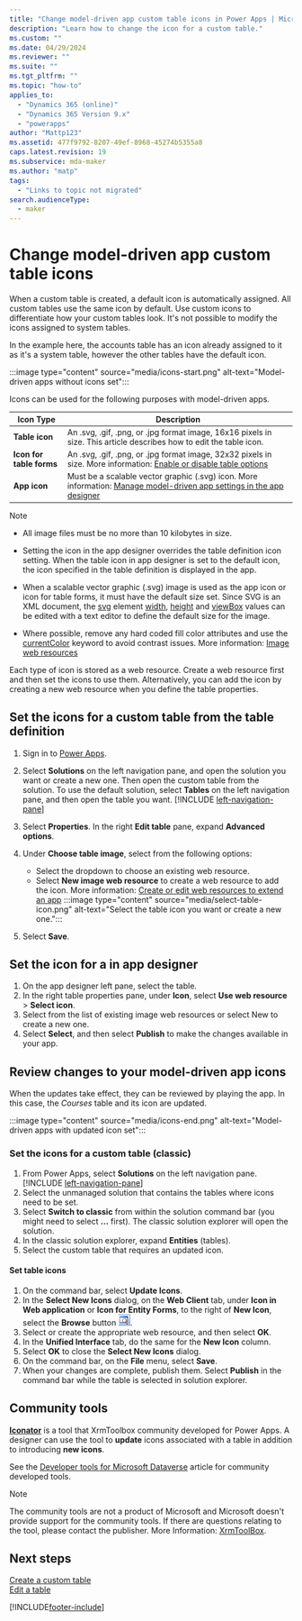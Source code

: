 ```yaml
---
title: "Change model-driven app custom table icons in Power Apps | MicrosoftDocs"
description: "Learn how to change the icon for a custom table."
ms.custom: ""
ms.date: 04/29/2024
ms.reviewer: ""
ms.suite: ""
ms.tgt_pltfrm: ""
ms.topic: "how-to"
applies_to: 
  - "Dynamics 365 (online)"
  - "Dynamics 365 Version 9.x"
  - "powerapps"
author: "Mattp123"
ms.assetid: 477f9792-8207-49ef-8968-45274b5355a8
caps.latest.revision: 19
ms.subservice: mda-maker
ms.author: "matp"
tags: 
  - "Links to topic not migrated"
search.audienceType: 
  - maker
---
```

# Change model-driven app custom table icons

When a custom table is created, a default icon is automatically assigned. All custom tables use the same icon by default. Use custom icons to differentiate how your custom tables look. It's not possible to modify the icons assigned to system tables.

In the example here, the accounts table has an icon already assigned to it as it's a system table, however the other tables have the default icon.

:::image type="content" source="media/icons-start.png" alt-text="Model-driven apps without icons set":::
  
Icons can be used for the following purposes with model-driven apps.

|Icon Type  |Description  |
|---------|---------|
|**Table icon**|An .svg, .gif, .png, or .jpg format image, 16x16 pixels in size. This article describes how to edit the table icon. |
|**Icon for table forms**|An .svg, .gif, .png, or .jpg format image, 32x32 pixels in size. More information: [Enable or disable table options](../data-platform/edit-entities.md#enable-or-disable-table-options) |
|**App icon**|Must be a scalable vector graphic (.svg) icon. More information: [Manage model-driven app settings in the app designer](app-properties.md) |

> [!NOTE]
>
> - All image files must be no more than 10 kilobytes in size.
>
> - Setting the icon in the app designer overrides the table definition icon setting. When the table icon in app designer is set to the default icon, the icon specified in the table definition is displayed in the app.
>
> - When a scalable vector graphic (.svg) image is used as the app icon or icon for table forms, it must have the default size set. Since SVG is an XML document, the [svg](https://developer.mozilla.org/docs/Web/SVG/Element/svg) element [width](https://developer.mozilla.org/docs/Web/SVG/Attribute/width), [height](https://developer.mozilla.org/docs/Web/SVG/Attribute/height) and [viewBox](https://developer.mozilla.org/docs/Web/SVG/Attribute/viewBox) values can be edited with a text editor to define the default size for the image.
>
> - Where possible, remove any hard coded fill color attributes and use the [currentColor](https://developer.mozilla.org/docs/Web/CSS/color_value#currentcolor_keyword) keyword to avoid contrast issues. More information: [Image web resources](../../developer/model-driven-apps/image-web-resources.md)

Each type of icon is stored as a web resource. Create a web resource first and then set the icons to use them. Alternatively, you can add the icon by creating a new web resource when you define the table properties.

## Set the icons for a custom table from the table definition

1. Sign in to [Power Apps](https://make.powerapps.com/?utm_source=padocs&utm_medium=linkinadoc&utm_campaign=referralsfromdoc).

1. Select **Solutions** on the left navigation pane, and open the solution you want or create a new one. Then open the custom table from the solution. To use the default solution, select **Tables** on the left navigation pane, and then open the table you want. [!INCLUDE [left-navigation-pane](../../includes/left-navigation-pane.md)]

1. Select **Properties**. In the right **Edit table** pane, expand **Advanced options**.

1. Under **Choose table image**, select from the following options:
   - Select the dropdown to choose an existing web resource.
   - Select **New image web resource** to create a web resource to add the icon. More information: [Create or edit web resources to extend an app](create-edit-web-resources.md) 
   :::image type="content" source="media/select-table-icon.png" alt-text="Select the table icon you want or create a new one.":::

1. Select **Save**.

## Set the icon for a in app designer

1. On the app designer left pane, select the table.
1. In the right table properties pane, under **Icon**, select **Use web resource** > **Select icon**.
1. Select from the list of existing image web resources or select New to create a new one.
1. Select **Select**, and then select **Publish** to make the changes available in your app. 

## Review changes to your model-driven app icons

When the updates take effect, they can be reviewed by playing the app. In this case, the *Courses* table and its icon are updated. 

:::image type="content" source="media/icons-end.png" alt-text="Model-driven apps with updated icon set":::

### Set the icons for a custom table (classic)

1. From Power Apps, select **Solutions** on the left navigation pane. [!INCLUDE [left-navigation-pane](../../includes/left-navigation-pane.md)]
1. Select the unmanaged solution that contains the tables where icons need to be set.
1. Select **Switch to classic** from within the solution command bar (you might need to select **...** first). The classic solution explorer will open the solution.
1. In the classic solution explorer, expand **Entities** (tables).
1. Select the custom table that requires an updated icon.

#### Set table icons

1. On the command bar, select **Update Icons**.
1. In the **Select New Icons** dialog, on the **Web Client** tab, under **Icon in Web application** or **Icon for Entity Forms**, to the right of **New Icon**, select the **Browse** button ![Lookup button.](media/lookup-button-4.gif).
1. Select or create the appropriate web resource, and then select **OK**.
1. In the **Unified Interface** tab, do the same for the **New Icon** column.
1. Select **OK** to close the **Select New Icons** dialog.
1. On the command bar, on the **File** menu, select **Save**.
1. When your changes are complete, publish them. Select **Publish** in the command bar while the table is selected in solution explorer.

## Community tools

**[Iconator](https://www.xrmtoolbox.com/plugins/MscrmTools.Iconator/)** is a tool that XrmToolbox community developed for Power Apps. A designer can use the tool to **update** icons associated with a table in addition to introducing **new icons**.

See the [Developer tools for Microsoft Dataverse](../../developer/data-platform/developer-tools.md) article for community developed tools.

> [!NOTE]
> The community tools are not a product of Microsoft and Microsoft doesn't provide support for the community tools.
> If there are questions relating to the tool, please contact the publisher. More Information: [XrmToolBox](https://www.xrmtoolbox.com).

## Next steps

[Create a custom table](../data-platform/data-platform-create-entity.md)<br />
[Edit a table](../data-platform/edit-entities.md)

[!INCLUDE[footer-include](../../includes/footer-banner.md)]
